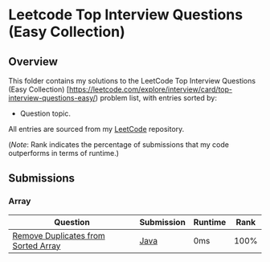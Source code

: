 # Leetcode Top Interview Questions (Easy Collection)

## Overview
This folder contains my solutions to the LeetCode Top Interview Questions (Easy Collection) [https://leetcode.com/explore/interview/card/top-interview-questions-easy/) problem list,
with entries sorted by:
- Question topic.

All entries are sourced from my [LeetCode](https://github.com/shumarb/leetcode) repository.

(*Note*: Rank indicates the percentage of submissions that my code outperforms in terms of runtime.)

## Submissions
### Array
| Question                                                                                                                               | Submission                                                                                             | Runtime | Rank   |
|----------------------------------------------------------------------------------------------------------------------------------------|--------------------------------------------------------------------------------------------------------|---------|--------|
| [Remove Duplicates from Sorted Array](https://leetcode.com/problems/remove-duplicates-from-sorted-array/description/)                  | [Java](https://github.com/shumarb/leetcode/blob/main/submissions/RemoveDuplicatesFromSortedArray.java) | 0ms     | 100%   |
